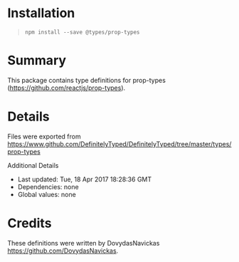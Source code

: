 # Installation
> `npm install --save @types/prop-types`

# Summary
This package contains type definitions for prop-types (https://github.com/reactjs/prop-types).

# Details
Files were exported from https://www.github.com/DefinitelyTyped/DefinitelyTyped/tree/master/types/prop-types

Additional Details
 * Last updated: Tue, 18 Apr 2017 18:28:36 GMT
 * Dependencies: none
 * Global values: none

# Credits
These definitions were written by DovydasNavickas <https://github.com/DovydasNavickas>.
